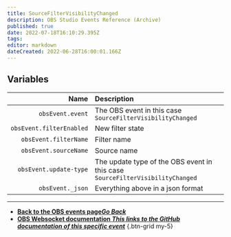 ```yaml
---
title: SourceFilterVisibilityChanged
description: OBS Studio Events Reference (Archive)
published: true
date: 2022-07-18T16:10:29.395Z
tags: 
editor: markdown
dateCreated: 2022-06-28T16:00:01.166Z
---
```


## Variables

Name | Description
----:|:------------
`obsEvent.event` | The OBS event in this case `SourceFilterVisibilityChanged`
`obsEvent.filterEnabled` | New filter state
`obsEvent.filterName` | Filter name
`obsEvent.sourceName` | Source name
`obsEvent.update-type` | The update type of the OBS event in this case `SourceFilterVisibilityChanged`
`obsEvent._json` | Everything above in a json format

---

- [<i class="mdi mdi-chevron-left"></i>**Back to the OBS events page*Go Back***](/en/Broadcasters/OBS/Archive/Events)
- [<i class="mdi mdi-github"></i> **OBS Websocket documentation *This links to the GitHub documentation of this specific event***](https://github.com/obsproject/obs-websocket/blob/4.x-current/docs/generated/protocol.md#sourcefiltervisibilitychanged)
{.btn-grid my-5}
